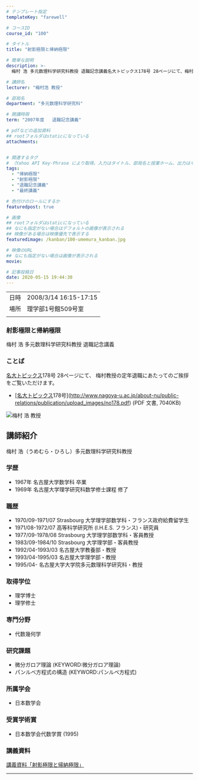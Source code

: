 ```yaml
---
# テンプレート指定
templateKey: "farewell"

# コースID
course_id: "100"

# タイトル
title: "射影極限と帰納極限"

# 簡単な説明
description: >-
  梅村 浩 多元数理科学研究科教授 退職記念講義名大トピックス178号 28ページにて、梅村教授の定年退職にあたってのご挨拶をご覧いただけます。* [名大トピックス178号](http://www.nagoya-u.ac.jp/about-nu/public-relations/publication/upload_images/no178.pdf) (PDF 文書, 7040KB ....

# 講師名
lecturer: "梅村浩 教授"

# 部局名
department: "多元数理科学研究科"

# 開講時限
term: "2007年度	退職記念講義"

# pdfなどの追加資料
## rootフォルダはstaticになっている
attachments:


# 関連するタグ
# （Yahoo API Key-Phrase により取得。入力はタイトル、部局名と授業ホーム、出力はキーフレーズ（tags））
tags:
  - "帰納極限"
  - "射影極限"
  - "退職記念講義"
  - "最終講義"

# 色付けのロールにするか
featuredpost: true

# 画像
## rootフォルダはstaticになっている
## なにも指定がない場合はデフォルトの画像が表示される
## 映像がある場合は映像優先で表示する
featuredimage: /kanban/100-umemura_kanban.jpg

# 映像のURL
## なにも指定がない場合は画像が表示される
movie: 

# 記事投稿日
date: 2020-05-15 19:44:30
---
```


|   |   |
|---|---|
| 日時 | 2008/3/14  16:15-17:15 |
| 場所 | 理学部1号館509号室 |
|   |   |


### 射影極限と帰納極限

梅村 浩 多元数理科学研究科教授 退職記念講義

### ことば

[名大トピックス](http://www.nagoya-u.ac.jp/about-nu/public-relations/publication/topics-archive.html)178号 28ページにて、
梅村教授の定年退職にあたってのご挨拶をご覧いただけます。

* [[名大トピックス](http://www.nagoya-u.ac.jp/about-nu/public-relations/publication/topics-archive.html)178号](http://www.nagoya-u.ac.jp/about-nu/public-relations/publication/upload_images/no178.pdf) (PDF 文書, 7040KB)


![梅村 浩 教授](https://ocw.nagoya-u.jp/files/100/umemura_kao.jpg)  

## 講師紹介

梅村 浩（うめむら・ひろし）多元数理科学研究科教授 

### 学歴

  * 1967年 名古屋大学数学科 卒業
  * 1969年 名古屋大学理学研究科数学修士課程 修了

### 職歴

  * 1970/09-1971/07 Strasbourg 大学理学部数学科・フランス政府給費留学生
  * 1971/08-1972/07 高等科学研究所 (I.H.E.S. フランス)・研究員
  * 1977/09-1978/08 Strasbourg 大学理学部数学科・客員教授
  * 1983/09-1984/10 Strasbourg 大学理学部・客員教授
  * 1992/04-1993/03 名古屋大学教養部・教授
  * 1993/04-1995/03 名古屋大学理学部・教授
  * 1995/04- 名古屋大学大学院多元数理科学研究科・教授

### 取得学位

  * 理学博士
  * 理学修士

### 専門分野

  * 代数幾何学

### 研究課題

  * 微分ガロア理論 (KEYWORD:微分ガロア理論)
  * パンルベ方程式の構造 (KEYWORD:パンルペ方程式)

### 所属学会

  * 日本数学会

### 受賞学術賞

  * 日本数学会代数学賞 (1995)


### 講義資料

[講義資料「射影極限と帰納極限」](https://ocw.nagoya-u.jp/files/100/umemura_lect.pdf) 


-----